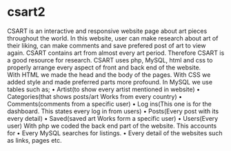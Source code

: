 # csart2
CSART is an interactive and responsive website page about art pieces throughout the world. In this website, user can make research about art of their liking, can make comments and save prefered post of art to view again.
CSART contains art from almost every art period. Therefore CSART is a good resource for research.
CSART uses php, MySQL, html and css to properly arrange every aspect of front and back end  of the website.  
With HTML we made the head and the body of the pages. With CSS we added style and made preferred parts more profound.
In MySQL we use tables such as;
•	Artist(to show every artist mentioned in website)
•	Categories(that shows posts/art Works from every country)
•	Comments(comments from a specific user)
•	Log ins(This one is for the dashboard. This states every log in from users)
•	Posts(Every post with its every detail)
•	Saved(saved art Works form a specific user)
•	Users(Every user)
With php we coded the back end part of the website. This accounts for
•	Every MySQL searches for listings.
•	Every detail of the websites such as links, pages etc.

